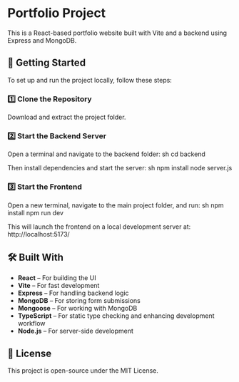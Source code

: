 # Portfolio Project

This is a React-based portfolio website built with Vite and a backend using Express and MongoDB.

## 🚀 Getting Started

To set up and run the project locally, follow these steps:

### 1️⃣ Clone the Repository

Download and extract the project folder.

### 2️⃣ Start the Backend Server

Open a terminal and navigate to the backend folder:
sh
cd backend

Then install dependencies and start the server:
sh
npm install
node server.js

### 3️⃣ Start the Frontend

Open a new terminal, navigate to the main project folder, and run:
sh
npm install
npm run dev

This will launch the frontend on a local development server at:
http://localhost:5173/

## 🛠 Built With

- **React** – For building the UI
- **Vite** – For fast development
- **Express** – For handling backend logic
- **MongoDB** – For storing form submissions
- **Mongoose** – For working with MongoDB
- **TypeScript** – For static type checking and enhancing development workflow
- **Node.js** – For server-side development

## 📄 License

This project is open-source under the MIT License.
